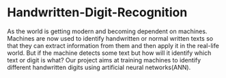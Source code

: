 # Handwritten-Digit-Recognition

As the world is getting modern and becoming dependent on machines. Machines are now used to identify handwritten or normal written texts so that they can extract information from them and then apply it in the real-life world. But if the machine detects some text but how will it identify which text or digit is what? Our project aims at training machines to identify different handwritten digits using artificial neural networks(ANN).
